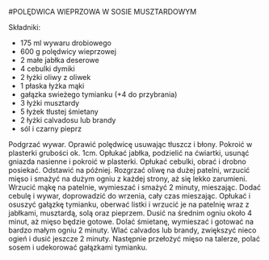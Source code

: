 #POLĘDWICA WIEPRZOWA W SOSIE MUSZTARDOWYM

Składniki:

* 175 ml wywaru drobiowego
* 600 g polędwicy wieprzowej
* 2 małe jabłka deserowe
* 4 cebulki dymiki
* 2 łyżki oliwy z oliwek
* 1 płaska łyżka mąki
* gałązka swieżego tymianku (+4 do przybrania) 
* 3 łyżki musztardy
* 5 łyżek tłustej śmietany
* 2 łyżki calvadosu lub brandy
* sól i czarny pieprz

Podgrzać wywar. Oprawić polędwicę usuwając tłuszcz i błony. Pokroić w plasterki grubości ok. 1cm. Opłukać jabłka, podzielić na ćwiartki, usunąć gniazda nasienne i pokroić w plasterki. Opłukać cebulki, obrać i drobno posiekać. Odstawić na później. Rozgrzać oliwę na dużej patelni, wrzucić mięso i smażyć na dużym ogniu z każdej strony, aż się lekko zarumieni. Wrzucić mąkę na patelnie, wymieszać i smażyć 2 minuty, mieszając. Dodać cebulę i wywar, doprowadzić do wrzenia, cały czas mieszając. Opłukać i osuszyć gałązkę tymianku, oberwać listki i wrzucić je na patelnię wraz z jabłkami, musztardą, solą oraz pieprzem. Dusić na średnim ogniu około 4 minut, aż mięso będzie gotowe. Dolać śmietanę, wymieszać i gotować na bardzo małym ogniu 2 minuty. Wlać calvados lub brandy, zwiększyć nieco ogień i dusić jeszcze 2 minuty. Następnie przełożyć mięso na talerze, polać sosem i udekorować gałązkami tymianku.